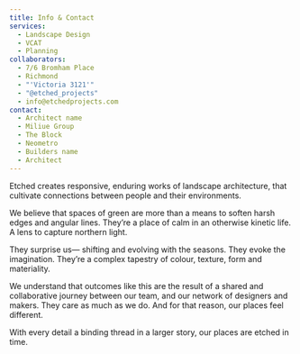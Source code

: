 ```yaml
---
title: Info & Contact
services:
  - Landscape Design
  - VCAT
  - Planning
collaborators:
  - 7/6 Bromham Place
  - Richmond
  - "'Victoria 3121'"
  - "@etched_projects"
  - info@etchedprojects.com
contact:
  - Architect name
  - Miliue Group
  - The Block
  - Neometro
  - Builders name
  - Architect
---
```

Etched creates responsive, enduring works of landscape architecture, that cultivate connections between people and their environments.

We believe that spaces of green are more than a means to soften harsh edges and angular lines. They’re a place of calm in an otherwise kinetic life. A lens to capture northern light.

They surprise us— shifting and evolving with the seasons. They evoke the imagination. They’re a complex tapestry of colour, texture, form and materiality.

We understand that outcomes like this are the result of a shared and collaborative journey between our team, and our network of designers and makers. They care as much as we do. And for that reason, our places feel different.

With every detail a binding thread in a larger story, our places are etched in time.